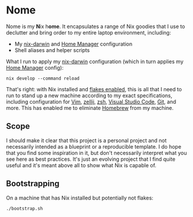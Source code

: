 # Nome

Nome is my **N**ix h**ome**.
It encapsulates a range of Nix goodies that I use to declutter and bring order to my entire laptop environment, including:

- My [nix-darwin] and [Home Manager][hm] configuration
- Shell aliases and helper scripts

What I run to apply my [nix-darwin] configuration (which in turn applies my [Home Manager][hm] config):

```shell
nix develop --command reload
```

That's right: with Nix installed and [flakes enabled][flakes], this is all that I need to run to stand up a new machine according to my exact specifications, including configuration for [Vim](./nix-darwin/home-manager/neovim.nix), [zellij](./nix-darwin/home-manager/zellij.nix), [zsh](./nix-darwin/home-manager/zsh.nix), [Visual Studio Code](./nix-darwin/home-manager/vscode.nix), [Git](./nix-darwin/home-manager/git.nix), and more.
This has enabled me to eliminate [Homebrew] from my machine.

## Scope

I should make it clear that this project is a personal project and not necessarily intended as a blueprint or a reproducible template.
I do hope that you find some inspiration in it, but don't necessarily interpret what you see here as best practices.
It's just an evolving project that I find quite useful and it's meant above all to show what Nix is capable of.

## Bootstrapping

On a machine that has Nix installed but potentially not flakes:

```shell
./bootstrap.sh
```

[flakes]: https://nixos.wiki/wiki/Flakes
[hm]: https://github.com/nix-community/home-manager
[homebrew]: https://brew.sh
[nix-darwin]: https://github.com/LnL7/nix-darwin

